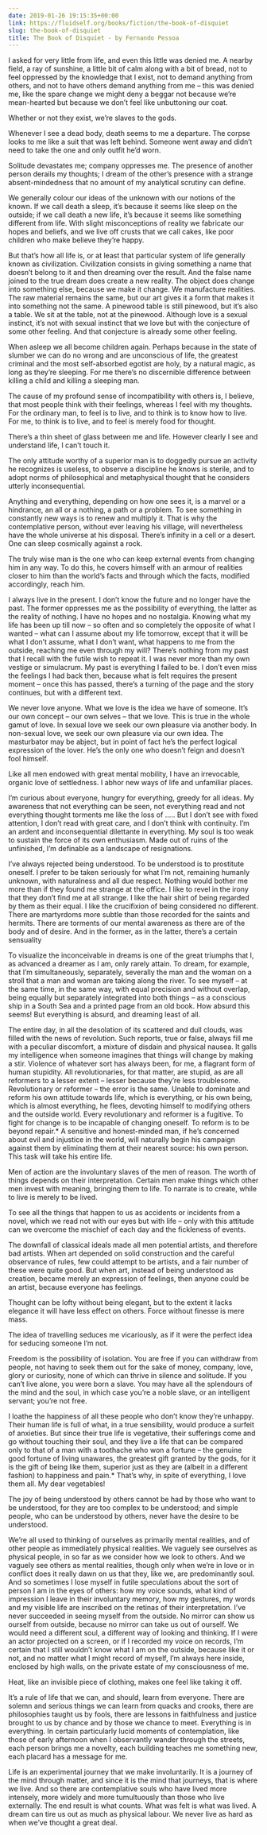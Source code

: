 ```yaml
---
date: 2019-01-26 19:15:35+00:00
link: https://fluidself.org/books/fiction/the-book-of-disquiet
slug: the-book-of-disquiet
title: The Book of Disquiet - by Fernando Pessoa
---
```


I asked for very little from life, and even this little was denied me. A nearby field, a ray of sunshine, a little bit of calm along with a bit of bread, not to feel oppressed by the knowledge that I exist, not to demand anything from others, and not to have others demand anything from me – this was denied me, like the spare change we might deny a beggar not because we’re mean-hearted but because we don’t feel like unbuttoning our coat.

Whether or not they exist, we’re slaves to the gods.

Whenever I see a dead body, death seems to me a departure. The corpse looks to me like a suit that was left behind. Someone went away and didn’t need to take the one and only outfit he’d worn.

Solitude devastates me; company oppresses me. The presence of another person derails my thoughts; I dream of the other’s presence with a strange absent-mindedness that no amount of my analytical scrutiny can define.

We generally colour our ideas of the unknown with our notions of the known. If we call death a sleep, it’s because it seems like sleep on the outside; if we call death a new life, it’s because it seems like something different from life. With slight misconceptions of reality we fabricate our hopes and beliefs, and we live off crusts that we call cakes, like poor children who make believe they’re happy.

But that’s how all life is, or at least that particular system of life generally known as civilization. Civilization consists in giving something a name that doesn’t belong to it and then dreaming over the result. And the false name joined to the true dream does create a new reality. The object does change into something else, because we make it change. We manufacture realities. The raw material remains the same, but our art gives it a form that makes it into something not the same. A pinewood table is still pinewood, but it’s also a table. We sit at the table, not at the pinewood. Although love is a sexual instinct, it’s not with sexual instinct that we love but with the conjecture of some other feeling. And that conjecture is already some other feeling.

When asleep we all become children again. Perhaps because in the state of slumber we can do no wrong and are unconscious of life, the greatest criminal and the most self-absorbed egotist are holy, by a natural magic, as long as they’re sleeping. For me there’s no discernible difference between killing a child and killing a sleeping man.

The cause of my profound sense of incompatibility with others is, I believe, that most people think with their feelings, whereas I feel with my thoughts. For the ordinary man, to feel is to live, and to think is to know how to live. For me, to think is to live, and to feel is merely food for thought.

There’s a thin sheet of glass between me and life. However clearly I see and understand life, I can’t touch it.

The only attitude worthy of a superior man is to doggedly pursue an activity he recognizes is useless, to observe a discipline he knows is sterile, and to adopt norms of philosophical and metaphysical thought that he considers utterly inconsequential.

Anything and everything, depending on how one sees it, is a marvel or a hindrance, an all or a nothing, a path or a problem. To see something in constantly new ways is to renew and multiply it. That is why the contemplative person, without ever leaving his village, will nevertheless have the whole universe at his disposal. There’s infinity in a cell or a desert. One can sleep cosmically against a rock.

The truly wise man is the one who can keep external events from changing him in any way. To do this, he covers himself with an armour of realities closer to him than the world’s facts and through which the facts, modified accordingly, reach him.

I always live in the present. I don’t know the future and no longer have the past. The former oppresses me as the possibility of everything, the latter as the reality of nothing. I have no hopes and no nostalgia. Knowing what my life has been up till now – so often and so completely the opposite of what I wanted – what can I assume about my life tomorrow, except that it will be what I don’t assume, what I don’t want, what happens to me from the outside, reaching me even through my will? There’s nothing from my past that I recall with the futile wish to repeat it. I was never more than my own vestige or simulacrum. My past is everything I failed to be. I don’t even miss the feelings I had back then, because what is felt requires the present moment – once this has passed, there’s a turning of the page and the story continues, but with a different text.

We never love anyone. What we love is the idea we have of someone. It’s our own concept – our own selves – that we love. This is true in the whole gamut of love. In sexual love we seek our own pleasure via another body. In non-sexual love, we seek our own pleasure via our own idea. The masturbator may be abject, but in point of fact he’s the perfect logical expression of the lover. He’s the only one who doesn’t feign and doesn’t fool himself.

Like all men endowed with great mental mobility, I have an irrevocable, organic love of settledness. I abhor new ways of life and unfamiliar places.

I’m curious about everyone, hungry for everything, greedy for all ideas. My awareness that not everything can be seen, not everything read and not everything thought torments me like the loss of ..... But I don’t see with fixed attention, I don’t read with great care, and I don’t think with continuity. I’m an ardent and inconsequential dilettante in everything. My soul is too weak to sustain the force of its own enthusiasm. Made out of ruins of the unfinished, I’m definable as a landscape of resignations.

I’ve always rejected being understood. To be understood is to prostitute oneself. I prefer to be taken seriously for what I’m not, remaining humanly unknown, with naturalness and all due respect. Nothing would bother me more than if they found me strange at the office. I like to revel in the irony that they don’t find me at all strange. I like the hair shirt of being regarded by them as their equal. I like the crucifixion of being considered no different. There are martyrdoms more subtle than those recorded for the saints and hermits. There are torments of our mental awareness as there are of the body and of desire. And in the former, as in the latter, there’s a certain sensuality

To visualize the inconceivable in dreams is one of the great triumphs that I, as advanced a dreamer as I am, only rarely attain. To dream, for example, that I’m simultaneously, separately, severally the man and the woman on a stroll that a man and woman are taking along the river. To see myself – at the same time, in the same way, with equal precision and without overlap, being equally but separately integrated into both things – as a conscious ship in a South Sea and a printed page from an old book. How absurd this seems! But everything is absurd, and dreaming least of all.

The entire day, in all the desolation of its scattered and dull clouds, was filled with the news of revolution. Such reports, true or false, always fill me with a peculiar discomfort, a mixture of disdain and physical nausea. It galls my intelligence when someone imagines that things will change by making a stir. Violence of whatever sort has always been, for me, a flagrant form of human stupidity. All revolutionaries, for that matter, are stupid, as are all reformers to a lesser extent – lesser because they’re less troublesome. Revolutionary or reformer – the error is the same. Unable to dominate and reform his own attitude towards life, which is everything, or his own being, which is almost everything, he flees, devoting himself to modifying others and the outside world. Every revolutionary and reformer is a fugitive. To fight for change is to be incapable of changing oneself. To reform is to be beyond repair.* A sensitive and honest-minded man, if he’s concerned about evil and injustice in the world, will naturally begin his campaign against them by eliminating them at their nearest source: his own person. This task will take his entire life.

Men of action are the involuntary slaves of the men of reason. The worth of things depends on their interpretation. Certain men make things which other men invest with meaning, bringing them to life. To narrate is to create, while to live is merely to be lived.

To see all the things that happen to us as accidents or incidents from a novel, which we read not with our eyes but with life – only with this attitude can we overcome the mischief of each day and the fickleness of events.

The downfall of classical ideals made all men potential artists, and therefore bad artists. When art depended on solid construction and the careful observance of rules, few could attempt to be artists, and a fair number of these were quite good. But when art, instead of being understood as creation, became merely an expression of feelings, then anyone could be an artist, because everyone has feelings.

Thought can be lofty without being elegant, but to the extent it lacks elegance it will have less effect on others. Force without finesse is mere mass.

The idea of travelling seduces me vicariously, as if it were the perfect idea for seducing someone I’m not.

Freedom is the possibility of isolation. You are free if you can withdraw from people, not having to seek them out for the sake of money, company, love, glory or curiosity, none of which can thrive in silence and solitude. If you can’t live alone, you were born a slave. You may have all the splendours of the mind and the soul, in which case you’re a noble slave, or an intelligent servant; you’re not free.

I loathe the happiness of all these people who don’t know they’re unhappy. Their human life is full of what, in a true sensibility, would produce a surfeit of anxieties. But since their true life is vegetative, their sufferings come and go without touching their soul, and they live a life that can be compared only to that of a man with a toothache who won a fortune – the genuine good fortune of living unawares, the greatest gift granted by the gods, for it is the gift of being like them, superior just as they are (albeit in a different fashion) to happiness and pain.* That’s why, in spite of everything, I love them all. My dear vegetables!

The joy of being understood by others cannot be had by those who want to be understood, for they are too complex to be understood; and simple people, who can be understood by others, never have the desire to be understood.

We’re all used to thinking of ourselves as primarily mental realities, and of other people as immediately physical realities. We vaguely see ourselves as physical people, in so far as we consider how we look to others. And we vaguely see others as mental realities, though only when we’re in love or in conflict does it really dawn on us that they, like we, are predominantly soul. And so sometimes I lose myself in futile speculations about the sort of person I am in the eyes of others: how my voice sounds, what kind of impression I leave in their involuntary memory, how my gestures, my words and my visible life are inscribed on the retinas of their interpretation. I’ve never succeeded in seeing myself from the outside. No mirror can show us ourself from outside, because no mirror can take us out of ourself. We would need a different soul, a different way of looking and thinking. If I were an actor projected on a screen, or if I recorded my voice on records, I’m certain that I still wouldn’t know what I am on the outside, because like it or not, and no matter what I might record of myself, I’m always here inside, enclosed by high walls, on the private estate of my consciousness of me.

Heat, like an invisible piece of clothing, makes one feel like taking it off.

It’s a rule of life that we can, and should, learn from everyone. There are solemn and serious things we can learn from quacks and crooks, there are philosophies taught us by fools, there are lessons in faithfulness and justice brought to us by chance and by those we chance to meet. Everything is in everything. In certain particularly lucid moments of contemplation, like those of early afternoon when I observantly wander through the streets, each person brings me a novelty, each building teaches me something new, each placard has a message for me.

Life is an experimental journey that we make involuntarily. It is a journey of the mind through matter, and since it is the mind that journeys, that is where we live. And so there are contemplative souls who have lived more intensely, more widely and more tumultuously than those who live externally. The end result is what counts. What was felt is what was lived. A dream can tire us out as much as physical labour. We never live as hard as when we’ve thought a great deal.
